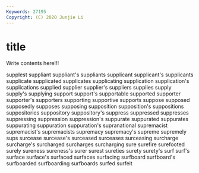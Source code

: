 ```yaml
---
Keywords: 27195
Copyright: (C) 2020 Junjie Li
---
```


# title

Write contents here!!!

supplest 
suppliant 
suppliant's 
suppliants 
supplicant 
supplicant's 
supplicants
supplicate 
supplicated 
supplicates 
supplicating 
supplication 
supplication's 
supplications 
supplied 
supplier 
supplier's
suppliers 
supplies 
supply 
supply's 
supplying 
support 
support's 
supportable 
supported 
supporter
supporter's 
supporters 
supporting 
supportive 
supports 
suppose 
supposed 
supposedly 
supposes 
supposing
supposition 
supposition's 
suppositions 
suppositories 
suppository 
suppository's 
suppress 
suppressed 
suppresses 
suppressing
suppression 
suppression's 
suppurate 
suppurated 
suppurates 
suppurating 
suppuration 
suppuration's 
supranational 
supremacist
supremacist's 
supremacists 
supremacy 
supremacy's 
supreme 
supremely 
sups 
surcease 
surcease's 
surceased
surceases 
surceasing 
surcharge 
surcharge's 
surcharged 
surcharges 
surcharging 
sure 
surefire 
surefooted
surely 
sureness 
sureness's 
surer 
surest 
sureties 
surety 
surety's 
surf 
surf's
surface 
surface's 
surfaced 
surfaces 
surfacing 
surfboard 
surfboard's 
surfboarded 
surfboarding 
surfboards
surfed 
surfeit 

